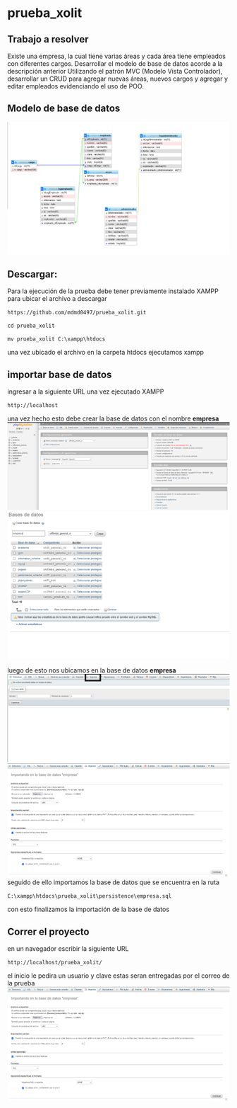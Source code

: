 # prueba_xolit
## Trabajo a resolver

Existe una empresa, la cual tiene varias áreas y cada área tiene empleados con diferentes
cargos.
Desarrollar el modelo de base de datos acorde a la descripción anterior
Utilizando el patrón MVC (Modelo Vista Controlador), desarrollar un CRUD para agregar
nuevas áreas, nuevos cargos y agregar y editar empleados evidenciando el uso de POO.

## Modelo de base de datos

![Image text](https://github.com/mdmd0497/prueba_xolit/blob/master/empresa-modelo.PNG)
## Descargar:
Para la ejecución de la prueba debe tener previamente instalado XAMPP para ubicar el archivo a descargar

```
https://github.com/mdmd0497/prueba_xolit.git
```

```
cd prueba_xolit
```

```
mv prueba_xolit C:\xampp\htdocs
```

una vez ubicado el archivo en la carpeta htdocs ejecutamos xampp

## importar base de datos
ingresar a la siguiente URL una vez ejecutado XAMPP
```
http://localhost
```
una vez hecho esto debe crear la base de datos con el nombre **empresa**
![Image text](https://github.com/mdmd0497/prueba_xolit/blob/master/php-myadmin.PNG)
![Image text](https://github.com/mdmd0497/prueba_xolit/blob/master/crearBase.PNG)

luego de esto nos ubicamos en la base de datos **empresa**
![Image text](https://github.com/mdmd0497/prueba_xolit/blob/master/importar.png)
![Image text](https://github.com/mdmd0497/prueba_xolit/blob/master/importar-2.PNG)
seguido de ello importamos la base de datos que se encuentra en la ruta
```
C:\xampp\htdocs\prueba_xolit\persistence\empresa.sql
```
con esto finalizamos la importación de la base de datos

## Correr el proyecto
en un navegador escribir la siguiente URL
```
http://localhost/prueba_xolit/
```

el inicio le pedira un usuario y clave estas seran entregadas por el correo de la prueba
![Image text](https://github.com/mdmd0497/prueba_xolit/blob/master/importar-2.PNG)
